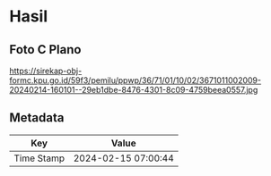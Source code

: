 # Hasil

## Foto C Plano

https://sirekap-obj-formc.kpu.go.id/59f3/pemilu/ppwp/36/71/01/10/02/3671011002009-20240214-160101--29eb1dbe-8476-4301-8c09-4759beea0557.jpg


## Metadata

| Key        | Value               |
| ---------- | ------------------- |
| Time Stamp | 2024-02-15 07:00:44 |



